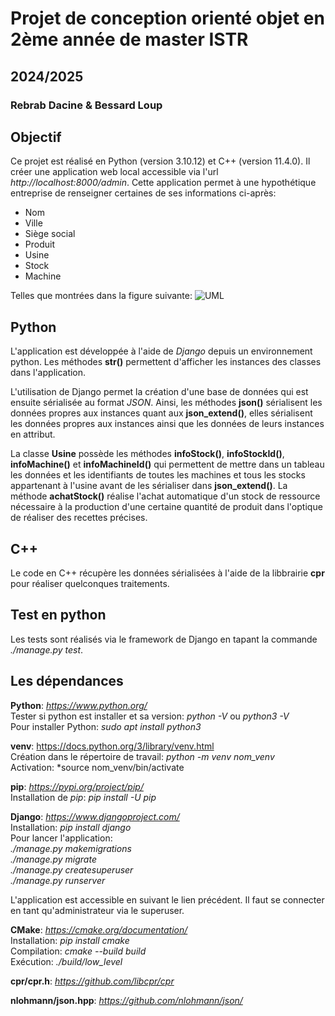 # Projet de conception orienté objet en 2ème année de master ISTR
## 2024/2025
### Rebrab Dacine & Bessard Loup

## Objectif

Ce projet est réalisé en Python (version 3.10.12) et C++ (version 11.4.0). Il créer une application web local accessible via l'url *http://localhost:8000/admin*. Cette application permet à une hypothétique entreprise de renseigner certaines de ses informations ci-après:
- Nom
- Ville
- Siège social
- Produit
- Usine
- Stock
- Machine

Telles que montrées dans la figure suivante:
![UML](https://github.com/user-attachments/assets/96ab3bbe-fa03-408e-8648-1e76dc1d42ac)

## Python

L'application est développée à l'aide de *Django* depuis un environnement python.
Les méthodes **__str__()** permettent d'afficher les instances des classes dans l'application.

L'utilisation de Django permet la création d'une base de données qui est ensuite sérialisée au format *JSON*. Ainsi, les méthodes **json()** sérialisent les données propres aux instances quant aux **json_extend()**, elles sérialisent les données propres aux instances ainsi que les données de leurs instances en attribut.

La classe **Usine** possède les méthodes **infoStock()**, **infoStockId()**, **infoMachine()** et **infoMachineId()** qui permettent de mettre dans un tableau les données et les identifiants de toutes les machines et tous les stocks appartenant à l'usine avant de les sérialiser dans **json_extend()**. La méthode **achatStock()** réalise l'achat automatique d'un stock de ressource nécessaire à la production d'une certaine quantité de produit dans l'optique de réaliser des recettes précises.

## C++

Le code en C++ récupère les données sérialisées à l'aide de la libbrairie **cpr** pour réaliser quelconques traitements.

## Test en python

Les tests sont réalisés via le framework de Django en tapant la commande *./manage.py test*.

## Les dépendances
**Python**: *https://www.python.org/*  
Tester si python est installer et sa version: *python -V* ou *python3 -V*  
Pour installer Python: *sudo apt install python3*  

**venv**: https://docs.python.org/3/library/venv.html  
Création dans le répertoire de travail: *python -m venv nom_venv*  
Activation: *source nom_venv/bin/activate  

**pip**: *https://pypi.org/project/pip/*  
Installation de *pip*: *pip install -U pip*  

**Django**: *https://www.djangoproject.com/*  
Installation: *pip install django*  
Pour lancer l'application:  
*./manage.py makemigrations*  
*./manage.py migrate*  
*./manage.py createsuperuser*  
*./manage.py runserver*  

L'application est accessible en suivant le lien précédent. Il faut se connecter en tant qu'administrateur via le superuser.  

**CMake**: *https://cmake.org/documentation/*  
Installation: *pip install cmake*  
Compilation: *cmake --build build*  
Exécution: *./build/low_level*

**cpr/cpr.h**: *https://github.com/libcpr/cpr*  

**nlohmann/json.hpp**: *https://github.com/nlohmann/json/*  
